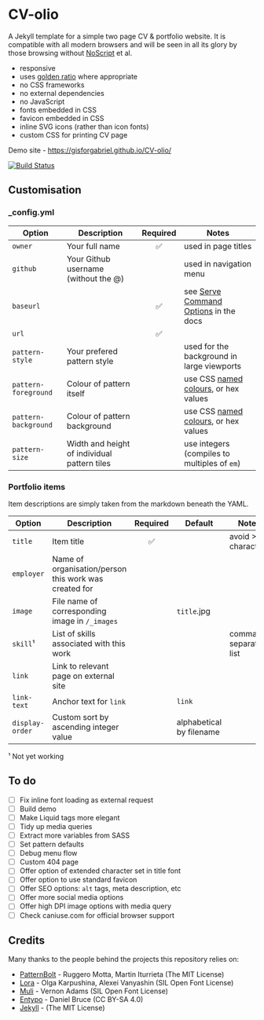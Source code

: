 # CV-olio

A Jekyll template for a simple two page CV &amp; portfolio website. It is compatible with all modern browsers and will be seen in all its glory by those browsing without [NoScript](https://noscript.net/) et al.

- responsive
- uses [golden ratio](https://en.wikipedia.org/wiki/Golden_ratio) where appropriate
- no CSS frameworks
- no external dependencies
- no JavaScript
- fonts embedded in CSS
- favicon embedded in CSS
- inline SVG icons (rather than icon fonts)
- custom CSS for printing CV page

Demo site - https://gisforgabriel.github.io/CV-olio/

[![Build Status](https://travis-ci.org/gisforgabriel/CV-olio.svg?branch=master)](https://travis-ci.org/gisforgabriel/CV-olio)

## Customisation

### _config.yml

Option | Description | Required | Notes
------ | ----------- | :------: | -----
`owner` | Your full name | :white_check_mark: | used in page titles
`github` | Your Github username (without the @) | | used in navigation menu
`baseurl` | | :white_check_mark: | see [Serve Command Options](http://jekyllrb.com/docs/configuration/#serve-command-options) in the docs
`url` | | :white_check_mark: | 
`pattern-style` | Your prefered pattern style | | used for the background in large viewports
`pattern-foreground` | Colour of pattern itself | | use CSS [named colours](http://www.w3schools.com/colors/colors_names.asp), or hex values
`pattern-background` | Colour of pattern background | | use CSS [named colours](http://www.w3schools.com/colors/colors_names.asp), or hex values
`pattern-size` | Width and height of individual pattern tiles | | use integers (compiles to multiples of `em`)

### Portfolio items

Item descriptions are simply taken from the markdown beneath the YAML.

Option | Description | Required | Default | Notes
------ | ----------- | :------: | ------- | -----
`title` | Item title | :white_check_mark: | | avoid >40 characters
`employer` | Name of organisation/person this work was created for | | |
`image` | File name of corresponding image in `/_images` | | `title`.jpg |
`skill`¹ | List of skills associated with this work | | | comma separated list
`link` | Link to relevant page on external site | | |
`link-text` | Anchor text for `link` | | `link` |
`display-order` | Custom sort by ascending integer value | | alphabetical by filename |

¹ Not yet working

## To do

- [ ] Fix inline font loading as external request
- [ ] Build demo
- [ ] Make Liquid tags more elegant
- [ ] Tidy up media queries
- [ ] Extract more variables from SASS
- [ ] Set pattern defaults
- [ ] Debug menu flow
- [ ] Custom 404 page
- [ ] Offer option of extended character set in title font
- [ ] Offer option to use standard favicon
- [ ] Offer SEO options: `alt` tags, meta description, etc
- [ ] Offer more social media options
- [ ] Offer high DPI image options with media query
- [ ] Check caniuse.com for official browser support

## Credits

Many thanks to the people behind the projects this repository relies on:

- [PatternBolt](https://github.com/buseca/patternbolt) - Ruggero Motta, Martin Iturrieta (The MIT License)
- [Lora](https://github.com/cyrealtype/Lora-Cyrillic) - Olga Karpushina, Alexei Vanyashin (SIL Open Font License)
- [Muli](https://github.com/vernnobile/MuliFont) - Vernon Adams (SIL Open Font License)
- [Entypo](https://github.com/danielbruce/entypo) - Daniel Bruce (CC BY-SA 4.0)
- [Jekyll](https://github.com/jekyll/jekyll) - (The MIT License)
